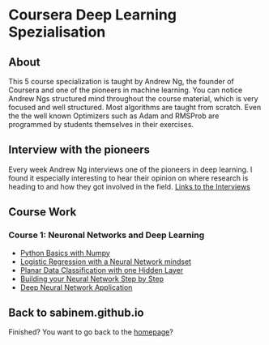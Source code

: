 # Coursera Deep Learning Spezialisation

## About

This 5 course specialization is taught by Andrew Ng, the founder of Coursera and one of the pioneers in machine learning. You can notice Andrew Ngs structured mind throughout the course material, which is very focused and well structured. Most algorithms are taught from scratch. Even the the well known Optimizers such as Adam and RMSProb are programmed by students themselves in their exercises.

## Interview with the pioneers
Every week Andrew Ng interviews one of the pioneers in deep learning. I found it especially interesting to hear their opinion on where research is heading to and how they got involved in the field. [Links to the Interviews](links.md)



## Course Work

### Course 1: Neuronal Networks and Deep Learning
- [Python Basics with Numpy](NeuronalNetworksAndDeepLearning/2_1_PythonBasicsWithNumpy/2_1_Python+Basics+With+Numpy+v3.html)
- [Logistic Regression with a Neural Network mindset](NeuronalNetworksAndDeepLearning/2_2_LogisticRegressionWithANeuralNetworkMindset/2_2_Logistic+Regression+with+a+Neural+Network+mindset+v3.html)
- [Planar Data Classification with one Hidden Layer](NeuronalNetworksAndDeepLearning/3_1_PlanarDataClassificationWithOneHiddenLayer/3_1_Planar+data+classification+with+one+hidden+layer+v4.html)
- [Building your Neural Network Step by Step](NeuronalNetworksAndDeepLearning/4_1_BuildingYourNeuralNetworkStepByStep/4_1_Building+your+Deep+Neural+Network+-+Step+by+Step+v5.html)
- [Deep Neural Network Application](NeuronalNetworksAndDeepLearning/4_2_DeepNeuralNetworkApplication/4_2_Deep+Neural+Network+-+Application+v3.html)



## Back to sabinem.github.io
Finished? You want to go back to the [homepage](../)?

